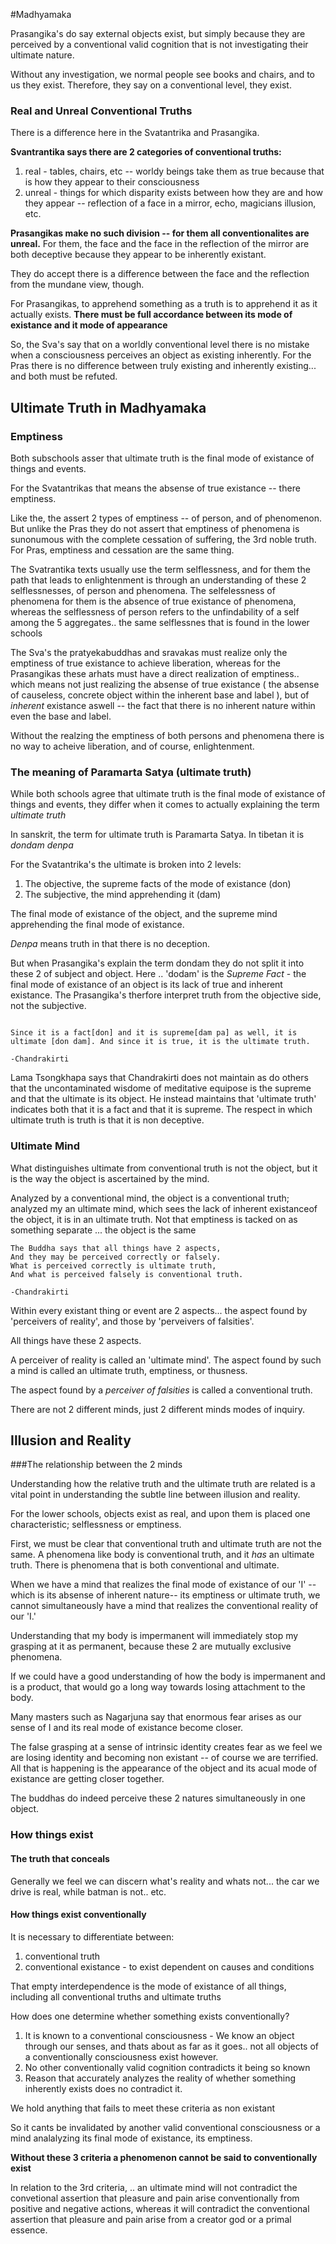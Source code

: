#Madhyamaka

Prasangika's do say external objects exist, but simply because they are perceived by a conventional valid cognition that is not investigating their ultimate nature.

Without any investigation, we normal people see books and chairs, and to us they exist. Therefore, they say on a conventional level, they exist.


### Real and Unreal Conventional Truths

There is a difference here in the Svatantrika and Prasangika.

**Svantrantika says there are 2 categories of conventional truths:**
1. real - tables, chairs, etc -- worldy beings take them as true because that is how they appear to their consciousness
2. unreal - things for which disparity exists between how they are and how they appear -- reflection of a face in a mirror, echo, magicians illusion, etc.

**Prasangikas make no such division -- for them all conventionalites are unreal.** For them, the face and the face in the reflection of the mirror are both deceptive because they appear to be inherently existant. 

They do accept there is a difference between the face and the reflection from the mundane view, though.

For Prasangikas, to apprehend something as a truth is to apprehend it as it actually exists.  **There must be full accordance between its mode of existance and it mode of appearance**

So, the Sva's say that on a worldly conventional level there is no mistake when a consciousness perceives an object as existing inherently. For the Pras there is no difference between truly existing and inherently existing... and both must be refuted.

## Ultimate Truth in Madhyamaka

### Emptiness

Both subschools asser that ultimate truth is the final mode of existance of things and events.

For the Svatantrikas that means the absense of true existance -- there emptiness.

Like the, the assert 2 types of emptiness -- of person, and of phenomenon. But unlike the Pras they do not assert that emptiness of phenomena is sunonumous with the complete cessation of suffering, the 3rd noble truth. For Pras, emptiness and cessation are the same thing. 

The Svatrantika texts usually use the term selflessness, and for them the path that leads to enlightenment is through an understanding of these 2 selflessnesses, of person and phenomena. The selfelessness of phenomena for them is the absence of true existance of phenomena, whereas the selflessness of person refers to the unfindability of a self among the 5 aggregates.. the same selflessnes that is found in the lower schools

The Sva's the pratyekabuddhas and sravakas must realize only the emptiness of true existance to achieve liberation, whereas for the Prasangikas these arhats must have a direct realization of emptiness.. which means not just realizing the absense of true existance ( the absense of causeless, concrete object within the inherent base and label ), but of *inherent* existance aswell -- the fact that there is no inherent nature within even the base and label.

Without the realzing the emptiness of both persons and phenomena there is no way to acheive liberation, and of course, enlightenment.

### The meaning of Paramarta Satya (ultimate truth)

While both schools agree that ultimate truth is the final mode of existance of things and events, they differ when it comes to actually explaining the term *ultimate truth*

In sanskrit, the term for ultimate truth is Paramarta Satya. In tibetan it is *dondam denpa*

For the Svatantrika's the ultimate is broken into 2 levels:
1. The objective, the supreme facts of the mode of existance (don)
2. The subjective, the mind apprehending it (dam)

The final mode of existance of the object, and the supreme mind apprehending the final mode of existance.

*Denpa* means truth in that there is no deception.

But when Prasangika's explain the term dondam they do not split it into these 2 of subject and object. Here .. 'dodam' is the *Supreme Fact* - the final mode of existance of an object is its lack of true and inherent existance. The Prasangika's therfore interpret truth from the objective side, not the subjective.

```

Since it is a fact[don] and it is supreme[dam pa] as well, it is ultimate [don dam]. And since it is true, it is the ultimate truth.

-Chandrakirti
```

Lama Tsongkhapa says that Chandrakirti does not maintain as do others that the uncontaminated wisdome of meditative equipose is the supreme and that the ultimate is its object. He instead maintains that 'ultimate truth' indicates both that it is a fact and that it is supreme. The respect in which ultimate truth is truth is that it is non deceptive.

### Ultimate Mind

What distinguishes ultimate from conventional truth is not the object, but it is the way the object is ascertained by the mind.

Analyzed by a conventional mind, the object is a conventional truth; analyzed my an ultimate mind, which sees the lack of inherent existanceof the object, it is in an ultimate truth. Not that emptiness is tacked on as something separate ... the object is the same


```
The Buddha says that all things have 2 aspects,
And they may be perceived correctly or falsely.
What is perceived correctly is ultimate truth,
And what is perceived falsely is conventional truth.

-Chandrakirti
```

Within every existant thing or event are 2 aspects... the aspect found by 'perceivers of reality', and those by 'perveivers of falsities'.

All things have these 2 aspects.

A perceiver of reality is called an 'ultimate mind'. The aspect found by such a mind is called an ultimate truth, emptiness, or thusness.

The aspect found by a *perceiver of falsities* is called a conventional truth.

There are not 2 different minds, just 2 different minds modes of inquiry.

## Illusion and Reality

###The relationship between the 2 minds

Understanding how the relative truth and the ultimate truth are related is a vital point in understanding the subtle line between illusion and reality.

For the lower schools, objects exist as real, and upon them is placed one characteristic; selflessness or emptiness.

First, we must be clear that conventional truth and ultimate truth are not the same. A phenomena like body is conventional truth, and it *has* an ultimate truth. There is phenomena that is both conventional and ultimate.

When we have a mind that realizes the final mode of existance of our 'I' -- which is its absense of inherent nature-- its emptiness or ultimate truth, we cannot simultaneously have a mind that realizes the conventional reality of our 'I.'

Understanding that my body is impermanent will immediately stop my grasping at it as permanent, because these 2 are mutually exclusive phenomena.

If we could have a good understanding of how the body is impermanent and is a product, that would go a long way towards losing attachment to the body.

Many masters such as Nagarjuna say that enormous fear arises as our sense of I and its real mode of existance become closer.

The false grasping at a sense of intrinsic identity creates fear as we feel we are losing identity and becoming non existant -- of course we are terrified. All that is happening is the appearance of the object and its acual mode of existance are getting closer together.

The buddhas do indeed perceive these 2 natures simultaneously in one object.

### How things exist

#### The truth that conceals

Generally we feel we can discern what's reality and whats not... the car we drive is real, while batman is not.. etc.

#### How things exist conventionally

It is necessary to differentiate between:

1. conventional truth
2. conventional existance - to exist dependent on causes and conditions

That empty interdependence is the mode of existance of all things, including all conventional truths and ultimate truths


How does one determine whether something exists conventionally?

1. It is known to a conventional consciousness - We know an object through our senses, and thats about as far as it goes.. not all objects of a conventionally consciousness exist however.
2. No other conventionally valid cognition contradicts it being so known
3. Reason that accurately analyzes the reality of whether something inherently exists does no contradict it.

We hold anything that fails to meet these criteria as non existant

So it cants be invalidated by another valid conventional consciousness or a mind analalyzing its final mode of existance, its emptiness.

**Without these 3 criteria a phenomenon cannot be said to conventionally exist**

In relation to the 3rd criteria, .. an ultimate mind will not contradict the convetional assertion that pleasure and pain arise conventionally from positive and negative actions, whereas it will contradict the conventional assertion that pleasure and pain arise from a creator god or a primal essence.
























































